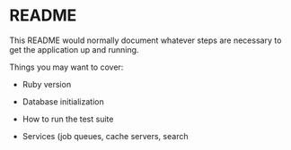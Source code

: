# README

This README would normally document whatever steps are necessary to get the
application up and running.

Things you may want to cover:

* Ruby version

* Database initialization

* How to run the test suite

* Services (job queues, cache servers, search 
